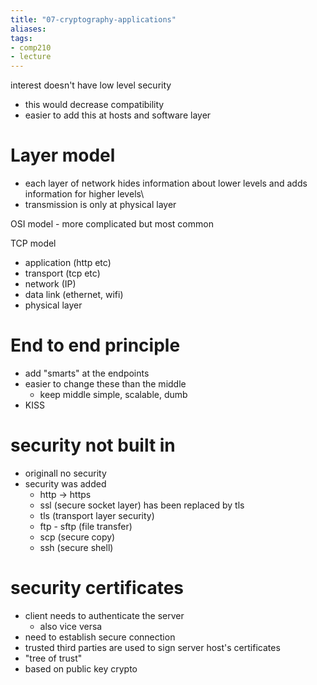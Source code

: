 ```yaml
---
title: "07-cryptography-applications"
aliases: 
tags: 
- comp210
- lecture
---
```



interest doesn't have low level security
- this would decrease compatibility
- easier to add this at hosts and software layer

# Layer model
- each layer of network hides information about lower levels and adds information for higher levels\
- transmission is only at physical layer

OSI model - more complicated but most common

TCP model
- application (http etc)
- transport (tcp etc)
- network (IP)
- data link (ethernet, wifi)
- physical layer

# End to end principle
- add "smarts" at the endpoints
- easier to change these than the middle
	- keep middle simple, scalable, dumb
- KISS

# security not built in
- originall no security
- security was added
	- http -> https
	- ssl (secure socket layer) has been replaced by tls
	- tls (transport layer security)
	- ftp - sftp (file transfer)
	- scp (secure copy)
	- ssh (secure shell)

# security certificates
- client needs to authenticate the server
	- also vice versa
- need to establish secure connection
- trusted third parties are used to sign server host's certificates
- "tree of trust"
- based on public key crypto


